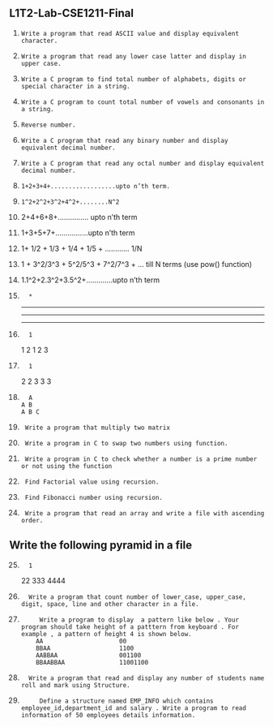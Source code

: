##  L1T2-Lab-CSE1211-Final

1.     Write a program that read ASCII value and display equivalent character. 
2.     Write a program that read any lower case latter and display in upper case.
3.     Write a C program to find total number of alphabets, digits or special character in a string.
4.     Write a C program to count total number of vowels and consonants in a string.
5.     Reverse number.
6.     Write a C program that read any binary number and display equivalent decimal number.
7.     Write a C program that read any octal number and display equivalent decimal number.
8.     1+2+3+4+..................upto n’th term.
9.     1^2+2^2+3^2+4^2+........N^2
10.    2+4+6+8+............... upto n’th term
11.    1+3+5+7+................upto n’th term
12.    1+ 1/2 + 1/3 + 1/4 + 1/5 + ............ 1/N
13.    1 + 3^2/3^3 + 5^2/5^3 + 7^2/7^3 + ... till N terms (use pow() function)
14.    1.1^2+2.3^2+3.5^2+.............upto n’th term


15.       *
       ***
       *****
       *******
       
 16.       1
       1 2
       1 2 3 
       
17.       1
       2 2
       3 3 3
       
18.       A
        A B
        A B C
        
19.      Write a program that multiply two matrix
20.      Write a program in C to swap two numbers using function.
21.      Write a program in C to check whether a number is a prime number or not using the function
22.      Find Factorial value using recursion.
23.      Find Fibonacci number using recursion.
24.      Write a program that read an array and write a file with ascending order.

##       Write the following pyramid in a file
25.       1
       22
       333
       4444
26.       Write a program that count number of lower_case, upper_case, digit, space, line and other character in a file.
27.          Write a program to display  a pattern like below . Your program should take height of a patttern from keyboard . For example , a pattern of height 4 is shown below. 
            AA                     00
            BBAA                   1100
            AABBAA                 001100
            BBAABBAA               11001100

28.       Write a program that read and display any number of students name roll and mark using Structure.

29.          Define a structure named EMP_INFO which contains employee_id,department_id and salary . Write a program to read information of 50 employees details information.



